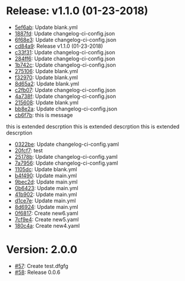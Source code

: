 # Release: v1.1.0 (01-23-2018)

* [5ef6ab](https://github.com/saadmk11/test/commit/5ef6ab0f6d4e23450f398e309c87cf11eb94a1fc): Update blank.yml
* [1887fd](https://github.com/saadmk11/test/commit/1887fde0133b6dc70fd24184c6c9edbbe7f2f796): Update changelog-ci-config.json
* [6f68e3](https://github.com/saadmk11/test/commit/6f68e33a002a913885b700df3f91c19206a0583d): Update changelog-ci-config.json
* [cd84a9](https://github.com/saadmk11/test/commit/cd84a94b4dbc4d090653f05599f960c7e186063d): Release v1.1.0 (01-23-2018)
* [c33f31](https://github.com/saadmk11/test/commit/c33f3186260d9176da80d2cc37ca6b7f19b06ce9): Update changelog-ci-config.json
* [284ff6](https://github.com/saadmk11/test/commit/284ff6f6b95a91cda41abbb9fa61f53e5cef8654): Update changelog-ci-config.json
* [1b742c](https://github.com/saadmk11/test/commit/1b742cbd71ca369335ebfbe3bc4ca3678efb05f2): Update changelog-ci-config.json
* [275106](https://github.com/saadmk11/test/commit/2751060a6e0cf2a620694a8757027c24083f4bd0): Update blank.yml
* [f32970](https://github.com/saadmk11/test/commit/f32970a440997d6f4788dca343caa4f634236afa): Update blank.yml
* [8d65a2](https://github.com/saadmk11/test/commit/8d65a28fc593480ea05333fd22ea60864e381967): Update blank.yml
* [c2fb07](https://github.com/saadmk11/test/commit/c2fb074707dde09209681624cf4f9e1132b3bc7b): Update changelog-ci-config.json
* [4a738f](https://github.com/saadmk11/test/commit/4a738f251f2098ed687d5c3702a7884b44d30320): Update changelog-ci-config.json
* [215608](https://github.com/saadmk11/test/commit/215608d1e625337f310bbcd66fe9c117f4a762db): Update blank.yml
* [bb8e2a](https://github.com/saadmk11/test/commit/bb8e2adc0193d69ee16e1a9959bbc2b9ed7bdc6f): Update changelog-ci-config.json
* [cb6f7b](https://github.com/saadmk11/test/commit/cb6f7bb93d8910fac2851ee296d1506692d2cf97): this is message

this is extended descrption
this is extended descrption
this is extended descrption
* [0322be](https://github.com/saadmk11/test/commit/0322bef41250ba7791ed22d64d847f881e2b7dcb): Update changelog-ci-config.yaml
* [20fcf7](https://github.com/saadmk11/test/commit/20fcf7526bb8cc69b3be0d916afe5e36348ff519): test
* [25178b](https://github.com/saadmk11/test/commit/25178bd2cb9a7c8b216f3a682b61b4d746903676): Update changelog-ci-config.yaml
* [7a7956](https://github.com/saadmk11/test/commit/7a795682a60d77c91ba20c4c7a55d457c8868bf3): Update changelog-ci-config.yaml
* [1105dc](https://github.com/saadmk11/test/commit/1105dca045c1606b3450db870e4f5a9d6ffe6751): Update blank.yml
* [b4f490](https://github.com/saadmk11/test/commit/b4f490466d0464c2e1eb3a2a1c8e10f97c7ccf7b): Update main.yml
* [9bec2d](https://github.com/saadmk11/test/commit/9bec2dbc362fdd272cfb0131e25c368b4de11edb): Update main.yml
* [0b6423](https://github.com/saadmk11/test/commit/0b64231fc547a461bc727352fc6c0e3c64ad154b): Update main.yml
* [41b902](https://github.com/saadmk11/test/commit/41b902fff0a625080a9e7674ac61d62f8830f8b4): Update main.yml
* [d1ce7e](https://github.com/saadmk11/test/commit/d1ce7e484b3ccfc6d6049a542059418c82e69ed4): Update main.yml
* [8d6924](https://github.com/saadmk11/test/commit/8d6924a813f7436b0e91947e12db5e3848d18b0f): Update main.yml
* [0f6817](https://github.com/saadmk11/test/commit/0f68171a410e0a3d68c9ae09a2bda684083a1ad5): Create new6.yaml
* [7cf9e4](https://github.com/saadmk11/test/commit/7cf9e42b94bd81208aca874c238fe796e722bc8f): Create new5.yaml
* [180c4a](https://github.com/saadmk11/test/commit/180c4a786d713820b1f187ad6ae98050bdf720cd): Create new4.yaml


Version: 2.0.0
==============

* [#57](https://github.com/saadmk11/test/pull/57): Create test.dfgfg
* [#58](https://github.com/saadmk11/test/pull/58): Release 0.0.6
